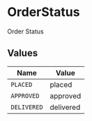 # OrderStatus

Order Status


## Values

| Name        | Value       |
| ----------- | ----------- |
| `PLACED`    | placed      |
| `APPROVED`  | approved    |
| `DELIVERED` | delivered   |